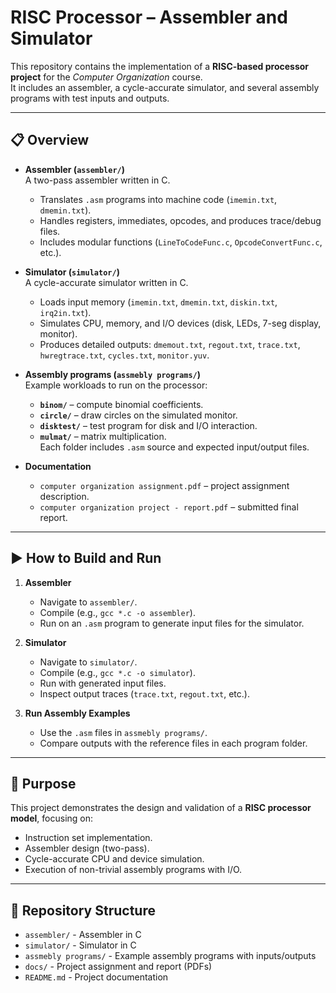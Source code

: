 # RISC Processor – Assembler and Simulator

This repository contains the implementation of a **RISC-based processor project** for the *Computer Organization* course.  
It includes an assembler, a cycle-accurate simulator, and several assembly programs with test inputs and outputs.

---

## 📋 Overview
- **Assembler (`assembler/`)**  
  A two-pass assembler written in C.  
  - Translates `.asm` programs into machine code (`imemin.txt`, `dmemin.txt`).  
  - Handles registers, immediates, opcodes, and produces trace/debug files.  
  - Includes modular functions (`LineToCodeFunc.c`, `OpcodeConvertFunc.c`, etc.).

- **Simulator (`simulator/`)**  
  A cycle-accurate simulator written in C.  
  - Loads input memory (`imemin.txt`, `dmemin.txt`, `diskin.txt`, `irq2in.txt`).  
  - Simulates CPU, memory, and I/O devices (disk, LEDs, 7-seg display, monitor).  
  - Produces detailed outputs: `dmemout.txt`, `regout.txt`, `trace.txt`, `hwregtrace.txt`, `cycles.txt`, `monitor.yuv`.

- **Assembly programs (`assmebly programs/`)**  
  Example workloads to run on the processor:  
  - **`binom/`** – compute binomial coefficients.  
  - **`circle/`** – draw circles on the simulated monitor.  
  - **`disktest/`** – test program for disk and I/O interaction.  
  - **`mulmat/`** – matrix multiplication.  
  Each folder includes `.asm` source and expected input/output files.

- **Documentation**  
  - `computer organization assignment.pdf` – project assignment description.  
  - `computer organization project - report.pdf` – submitted final report.

---

## ▶️ How to Build and Run
1. **Assembler**
   - Navigate to `assembler/`.  
   - Compile (e.g., `gcc *.c -o assembler`).  
   - Run on an `.asm` program to generate input files for the simulator.  

2. **Simulator**
   - Navigate to `simulator/`.  
   - Compile (e.g., `gcc *.c -o simulator`).  
   - Run with generated input files.  
   - Inspect output traces (`trace.txt`, `regout.txt`, etc.).

3. **Run Assembly Examples**
   - Use the `.asm` files in `assmebly programs/`.  
   - Compare outputs with the reference files in each program folder.

---

## 🎯 Purpose
This project demonstrates the design and validation of a **RISC processor model**, focusing on:
- Instruction set implementation.  
- Assembler design (two-pass).  
- Cycle-accurate CPU and device simulation.  
- Execution of non-trivial assembly programs with I/O.

---

## 📂 Repository Structure
- `assembler/` - Assembler in C
- `simulator/` - Simulator in C
- `assmebly programs/` - Example assembly programs with inputs/outputs
- `docs/` - Project assignment and report (PDFs)
- `README.md` - Project documentation
